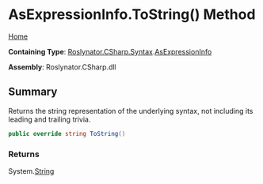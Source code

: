 <a name="_Top"></a>

# AsExpressionInfo\.ToString\(\) Method

[Home](../../../../../README.md#_Top)

**Containing Type**: [Roslynator.CSharp.Syntax](../../README.md#_Top)\.[AsExpressionInfo](../README.md#_Top)

**Assembly**: Roslynator\.CSharp\.dll

## Summary

Returns the string representation of the underlying syntax, not including its leading and trailing trivia\.

```csharp
public override string ToString()
```

### Returns

System\.[String](https://docs.microsoft.com/en-us/dotnet/api/system.string)

